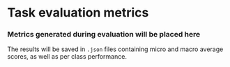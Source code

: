 # Task evaluation metrics

### Metrics generated during evaluation will be placed here

The results will be saved in `.json` files containing micro and macro average scores, as well as per class performance.
